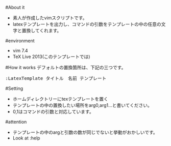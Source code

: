#About it
* 素人が作成したvimスクリプトです。
* latexテンプレートを出力し、コマンドの引数をテンプレートの中の任意の文字と置換してくれます。


#environment
* vim 7.4
* TeX Live 2013(このテンプレートでは)

#How it works
デフォルトの置換箇所は、下記の三つです。
<pre>
:LatexTemplate タイトル　名前 テンプレート 
</pre>

#Setting
* ホームディレクトリーにtexテンプレートを置く
* テンプレートの中の置換したい場所をarg0,arg1...と書いてください。
* 0,1はコマンドの引数と対応しています。



#attention
* テンプレートの中のargと引数の数が同じでないと挙動がおかしいです。
* Look at :help
